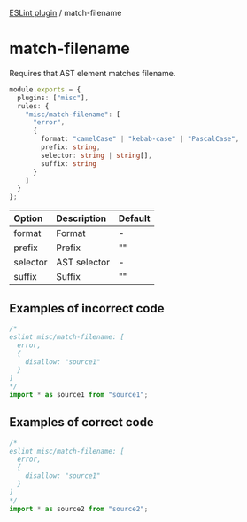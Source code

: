 [ESLint plugin](https://ilyub.github.io/eslint-plugin/) / match-filename

# match-filename

Requires that AST element matches filename.

```ts
module.exports = {
  plugins: ["misc"],
  rules: {
    "misc/match-filename": [
      "error",
      {
        format: "camelCase" | "kebab-case" | "PascalCase",
        prefix: string,
        selector: string | string[],
        suffix: string
      }
    ]
  }
};
```

| Option | Description | Default |
| :----- | :----- | :----- |
| format | Format | -|
| prefix | Prefix | ""|
| selector | AST selector | -|
| suffix | Suffix | ""|

## Examples of incorrect code

```ts
/*
eslint misc/match-filename: [
  error,
  {
    disallow: "source1"
  }
]
*/
import * as source1 from "source1";
```

## Examples of correct code

```ts
/*
eslint misc/match-filename: [
  error,
  {
    disallow: "source1"
  }
]
*/
import * as source2 from "source2";
```